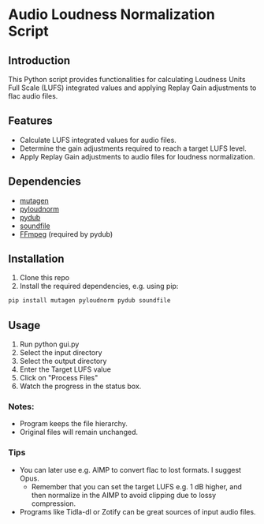 # Audio Loudness Normalization Script

## Introduction
This Python script provides functionalities for calculating Loudness Units Full Scale (LUFS) integrated values and applying Replay Gain adjustments to flac audio files.

## Features
- Calculate LUFS integrated values for audio files.
- Determine the gain adjustments required to reach a target LUFS level.
- Apply Replay Gain adjustments to audio files for loudness normalization.

## Dependencies
- [mutagen](https://mutagen.readthedocs.io/en/latest/)
- [pyloudnorm](https://github.com/csteinmetz1/pyloudnorm)
- [pydub](https://github.com/jiaaro/pydub)
- [soundfile](https://python-soundfile.readthedocs.io/)
- [FFmpeg](https://ffmpeg.org/) (required by pydub)

## Installation
1. Clone this repo
2. Install the required dependencies, e.g. using pip:
```bash
pip install mutagen pyloudnorm pydub soundfile
```

## Usage
1. Run python gui.py
2. Select the input directory
3. Select the output directory
4. Enter the Target LUFS value
5. Click on "Process Files"
6. Watch the progress in the status box. 

### Notes:
- Program keeps the file hierarchy.
- Original files will remain unchanged.

### Tips
- You can later use e.g. AIMP to convert flac to lost formats. I suggest Opus.
    - Remember that you can set the target LUFS e.g. 1 dB higher, and then normalize in the AIMP to avoid clipping due to lossy compression.
- Programs like Tidla-dl or Zotify can be great sources of input audio files.
